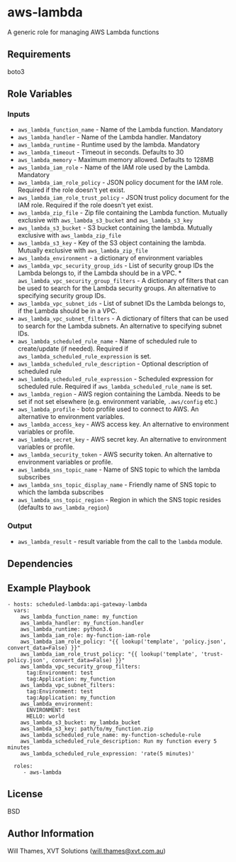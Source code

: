 aws-lambda
==========

A generic role for managing AWS Lambda functions

Requirements
------------

boto3

Role Variables
--------------

### Inputs

* `aws_lambda_function_name` - Name of the Lambda function. Mandatory
* `aws_lambda_handler` - Name of the Lambda handler. Mandatory
* `aws_lambda_runtime` - Runtime used by the lambda. Mandatory
* `aws_lambda_timeout` - Timeout in seconds. Defaults to 30
* `aws_lambda_memory` - Maximum memory allowed. Defaults to 128MB
* `aws_lambda_iam_role` - Name of the IAM role used by the Lambda. Mandatory
* `aws_lambda_iam_role_policy` - JSON policy document for the IAM role.
  Required if the role doesn't yet exist.
* `aws_lambda_iam_role_trust_policy` - JSON trust policy document for the IAM role.
  Required if the role doesn't yet exist.
* `aws_lambda_zip_file` - Zip file containing the Lambda function.
  Mutually exclusive with `aws_lambda_s3_bucket` and `aws_lambda_s3_key`
* `aws_lambda_s3_bucket` - S3 bucket containing the lambda. Mutually exclusive with `aws_lambda_zip_file`
* `aws_lambda_s3_key` - Key of the S3 object containing the lambda. Mutually exclusive with `aws_lambda_zip_file`
* `aws_lambda_environment` - a dictionary of environment variables
* `aws_lambda_vpc_security_group_ids` - List of security group IDs the Lambda belongs to, if the Lambda should be in a VPC.  * `aws_lambda_vpc_security_group_filters` - A dictionary of filters that can be used to search for the Lambda
  security groups. An alternative to specifying security group IDs.
* `aws_lambda_vpc_subnet_ids` - List of subnet IDs the Lambda belongs to, if the Lambda should be in a VPC.
* `aws_lambda_vpc_subnet_filters` - A dictionary of filters that can be used to search for the Lambda
  subnets. An alternative to specifying subnet IDs.
* `aws_lambda_scheduled_rule_name` - Name of scheduled rule to create/update (if needed). Required if
  `aws_lambda_scheduled_rule_expression` is set.
* `aws_lambda_scheduled_rule_description` - Optional description of scheduled rule
* `aws_lambda_scheduled_rule_expression` - Scheduled expression for scheduled rule. Required if
  `aws_lambda_scheduled_rule_name` is set.
* `aws_lambda_region` - AWS region containing the Lambda. Needs to be set if not set elsewhere (e.g. environment
  variable, `.aws/config` etc.)
* `aws_lambda_profile` - boto profile used to connect to AWS. An alternative to environment variables.
* `aws_lambda_access_key` - AWS access key. An alternative to environment variables or profile.
* `aws_lambda_secret_key` - AWS secret key. An alternative to environment variables or profile.
* `aws_lambda_security_token` - AWS security token. An alternative to environment variables or profile.
* `aws_lambda_sns_topic_name` - Name of SNS topic to which the lambda subscribes
* `aws_lambda_sns_topic_display_name` - Friendly name of SNS topic to which the lambda subscribes
* `aws_lambda_sns_topic_region` - Region in which the SNS topic resides (defaults to `aws_lambda_region`)


### Output

* `aws_lambda_result` - result variable from the call to the `lambda` module.

Dependencies
------------


Example Playbook
----------------

    - hosts: scheduled-lambda:api-gateway-lambda
      vars:
        aws_lambda_function_name: my_function
        aws_lambda_handler: my_function.handler
        aws_lambda_runtime: python3.6
        aws_lambda_iam_role: my-function-iam-role
        aws_lambda_iam_role_policy: "{{ lookup('template', 'policy.json', convert_data=False) }}"
        aws_lambda_iam_role_trust_policy: "{{ lookup('template', 'trust-policy.json', convert_data=False) }}"
        aws_lambda_vpc_security_group_filters:
          tag:Environment: test
          tag:Application: my_function
        aws_lambda_vpc_subnet_filters:
          tag:Environment: test
          tag:Application: my_function
        aws_lambda_environment:
          ENVIRONMENT: test
          HELLO: world
        aws_lambda_s3_bucket: my_lambda_bucket
        aws_lambda_s3_key: path/to/my_function.zip
        aws_lambda_scheduled_rule_name: my-function-schedule-rule
        aws_lambda_scheduled_rule_description: Run my function every 5 minutes
        aws_lambda_scheduled_rule_expression: 'rate(5 minutes)'

      roles:
         - aws-lambda

License
-------

BSD

Author Information
------------------

Will Thames, XVT Solutions (will.thames@xvt.com.au)
